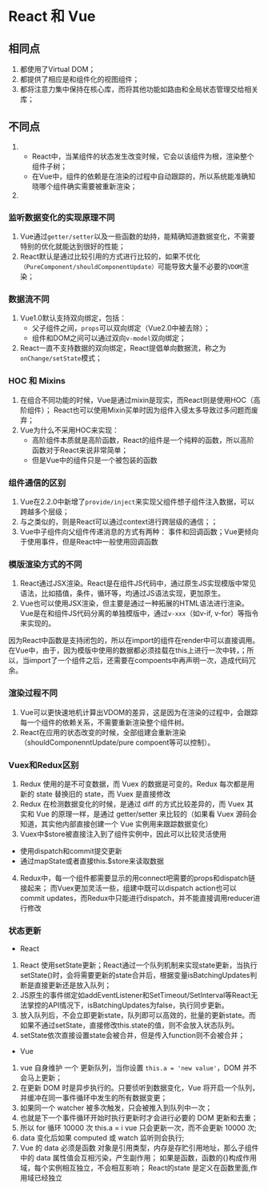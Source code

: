 # React 和 Vue 
## 相同点
1. 都使用了Virtual DOM；
2. 都提供了相应是和组件化的视图组件；
3. 都将注意力集中保持在核心库，而将其他功能如路由和全局状态管理交给相关库；
## 不同点
1. - React中，当某组件的状态发生改变时候，它会以该组件为根，渲染整个组件子树；
    - 在Vue中，组件的依赖是在渲染的过程中自动跟踪的，所以系统能准确知晓哪个组件确实需要被重新渲染；
2. 
### 监听数据变化的实现原理不同
1. Vue通过```getter/setter```以及一些函数的劫持，能精确知道数据变化，不需要特别的优化就能达到很好的性能；
2. React默认是通过比较引用的方式进行比较的，如果不优化```（PureComponent/shouldComponentUpdate）```可能导致大量不必要的```VDOM```渲染；
### 数据流不同
1. Vue1.0默认支持双向绑定，包括：
    - 父子组件之间，```props```可以双向绑定（Vue2.0中被去除）；
    - 组件和DOM之间可以通过双向```v-model```双向绑定；
2. React一直不支持数据的双向绑定，React提倡单向数据流，称之为```onChange/setState```模式；
### HOC 和 Mixins
1. 在组合不同功能的时候，Vue是通过mixin是现实，而React则是使用HOC（高阶组件）；
    React也可以使用Mixin买单时因为组件入侵太多导致过多问题而废弃；
2. Vue为什么不采用HOC来实现：
    - 高阶组件本质就是高阶函数，React的组件是一个纯粹的函数，所以高阶函数对于React来说非常简单；
    - 但是Vue中的组件只是一个被包装的函数
### 组件通信的区别
1. Vue在2.2.0中新增了```provide/inject```来实现父组件想子组件注入数据，可以跨越多个层级；
2. 与之类似的，则是React可以通过context进行跨层级的通信；；
3. Vue中子组件向父组件传递消息的方式有两种： 事件和回调函数；Vue更倾向于使用事件，但是React中一般使用回调函数
### 模版渲染方式的不同
1. React通过JSX渲染。React是在组件JS代码中，通过原生JS实现模版中常见语法，比如插值，条件，循环等，均通过JS语法实现，更加原生。
2. Vue也可以使用JSX渲染，但主要是通过一种拓展的HTML语法进行渲染。Vue是在和组件JS代码分离的单独模版中，通过```v-xxx```（如v-if, v-for）等指令来实现的。

因为React中函数是支持闭包的，所以在import的组件在render中可以直接调用。在Vue中，由于，因为模版中使用的数据都必须挂载在this上进行一次中转，；所以，当import了一个组件之后，还需要在compoents中再声明一次，造成代码冗余。
### 渲染过程不同
1. Vue可以更快速地机计算出VDOM的差异，这是因为在渲染的过程中，会跟踪每一个组件的依赖关系，不需要重新渲染整个组件树。
2. React在应用的状态改变的时候，全部组建会重新渲染（shouldComponenntUpdate/pure compoent等可以控制）。
### Vuex和Redux区别
1. Redux 使用的是不可变数据，而 Vuex 的数据是可变的。Redux 每次都是用新的 state 替换旧的 state，而 Vuex 是直接修改
2. Redux 在检测数据变化的时候，是通过 diff 的方式比较差异的，而 Vuex 其实和 Vue 的原理一样，是通过 getter/setter 来比较的（如果看 Vuex 源码会知道，其实他内部直接创建一个 Vue 实例用来跟踪数据变化）
3. Vuex中$store被直接注入到了组件实例中，因此可以比较灵活使用
- 使用dispatch和commit提交更新
- 通过mapState或者直接this.$store来读取数据
4. Redux中，每一个组件都需要显示的用connect吧需要的props和dispatch链接起来；
而Vuex更加灵活一些，组建中既可以dispatch action也可以commit updates，而Redux中只能进行dispatch，并不能直接调用reducer进行修改
### 状态更新
- React
1. React 使用setState更新；React通过一个队列机制来实现state更新，当执行setState()时，会将需要更新的state合并后，根据变量isBatchingUpdates判断是直接更新还是放入队列；
2. JS原生的事件绑定如addEventListener和SetTimeout/SetInterval等React无法掌控的API情况下，isBatchingUpdates为false，执行同步更新。
3. 放入队列后，不会立即更新state，队列即可以高效的，批量的更新state。而如果不通过setState，直接修改this.state的值，则不会放入状态队列。
4. setState依次直接设置state会被合并，但是传入function则不会被合并；

- Vue
1. vue 自身维护 一个 更新队列，当你设置 ```this.a = 'new value'```，DOM 并不会马上更新； 
2. 在更新 DOM 时是异步执行的。只要侦听到数据变化，Vue 将开启一个队列，并缓冲在同一事件循环中发生的所有数据变更； 
3. 如果同一个 watcher 被多次触发，只会被推入到队列中一次； 
4. 也就是下一个事件循环开始时执行更新时才会进行必要的 DOM 更新和去重；
5. 所以 for 循环 10000 次 this.a = i vue 只会更新一次，而不会更新 10000 次;
6. data 变化后如果 computed 或 watch 监听则会执行;
7. Vue 的 data 必须是函数
    对象是引用类型，内存是存贮引用地址，那么子组件中的 data 属性值会互相污染，产生副作用；
    如果是函数，函数的{}构成作用域，每个实例相互独立，不会相互影响；
React的state 是定义在函数里面,作用域已经独立
